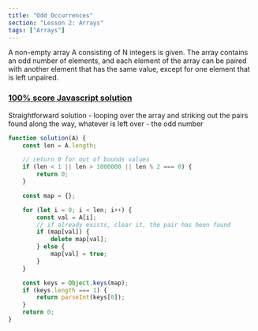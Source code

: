 ```yaml
---
title: "Odd Occurrences"
section: "Lesson 2: Arrays"
tags: ["Arrays"]
---
```


A non-empty array A consisting of N integers is given. The array contains an odd number of elements, and each element of the array can be paired with another element that has the same value, except for one element that is left unpaired.

### [100% score Javascript solution](https://app.codility.com/demo/results/training4H557K-94B/)

Straightforward solution - looping over the array and striking out the pairs found along the way, whatever is left over - the odd number

```javascript
function solution(A) {
    const len = A.length;

    // return 0 for out of bounds values
    if (len < 1 || len > 1000000 || len % 2 === 0) {
        return 0;
    }

    const map = {};

    for (let i = 0; i < len; i++) {
        const val = A[i];
        // if already exists, clear it, the pair has been found
        if (map[val]) {
            delete map[val];
        } else {
            map[val] = true;
        }
    }

    const keys = Object.keys(map);
    if (keys.length === 1) {
        return parseInt(keys[0]);
    }
    return 0;
}
```
